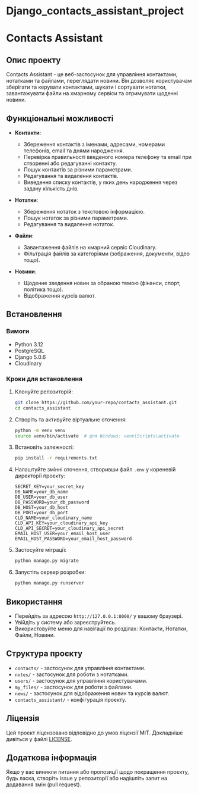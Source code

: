 # Django_contacts_assistant_project
# Contacts Assistant

## Опис проекту

Contacts Assistant - це веб-застосунок для управління контактами, нотатками та файлами, переглядати новини. 
Він дозволяє користувачам зберігати та керувати контактами, шукати і сортувати нотатки, завантажувати файли на хмарному
сервіси та отримувати щоденні новини.

## Функціональні можливості

- **Контакти**:
  - Збереження контактів з іменами, адресами, номерами телефонів, email та днями народження.
  - Перевірка правильності введеного номера телефону та email при створенні або редагуванні контакту.
  - Пошук контактів за різними параметрами.
  - Редагування та видалення контактів.
  - Виведення списку контактів, у яких день народження через задану кількість днів.

- **Нотатки**:
  - Збереження нотаток з текстовою інформацією.
  - Пошук нотаток за різними параметрами.
  - Редагування та видалення нотаток.

- **Файли**:
  - Завантаження файлів на хмарний сервіс Cloudinary.
  - Фільтрація файлів за категоріями (зображення, документи, відео тощо).

- **Новини**:
  - Щоденне зведення новин за обраною темою (фінанси, спорт, політика тощо).
  - Відображення курсів валют.

## Встановлення

### Вимоги

- Python 3.12
- PostgreSQL
- Django 5.0.6
- Cloudinary

### Кроки для встановлення

1. Клонуйте репозиторій:
    ```bash
    git clone https://github.com/your-repo/contacts_assistant.git
    cd contacts_assistant
    ```

2. Створіть та активуйте віртуальне оточення:
    ```bash
    python -m venv venv
    source venv/bin/activate  # для Windows: venv\Scripts\activate
    ```

3. Встановіть залежності:
    ```bash
    pip install -r requirements.txt
    ```

4. Налаштуйте змінні оточення, створивши файл `.env` у кореневій директорії проєкту:
    ```plaintext
    SECRET_KEY=your_secret_key
    DB_NAME=your_db_name
    DB_USER=your_db_user
    DB_PASSWORD=your_db_password
    DB_HOST=your_db_host
    DB_PORT=your_db_port
    CLD_NAME=your_cloudinary_name
    CLD_API_KEY=your_cloudinary_api_key
    CLD_API_SECRET=your_cloudinary_api_secret
    EMAIL_HOST_USER=your_email_host_user
    EMAIL_HOST_PASSWORD=your_email_host_password
    ```

5. Застосуйте міграції:
    ```bash
    python manage.py migrate
    ```

6. Запустіть сервер розробки:
    ```bash
    python manage.py runserver
    ```

## Використання

- Перейдіть за адресою `http://127.0.0.1:8000/` у вашому браузері.
- Увійдіть у систему або зареєструйтесь.
- Використовуйте меню для навігації по розділах: Контакти, Нотатки, Файли, Новини.

## Структура проєкту

- `contacts/` - застосунок для управління контактами.
- `notes/` - застосунок для роботи з нотатками.
- `users/` - застосунок для управління користувачами.
- `my_files/` - застосунок для роботи з файлами.
- `news/` - застосунок для відображення новин та курсів валют.
- `contacts_assistant/` - конфігурація проєкту.


## Ліцензія

Цей проєкт ліцензовано відповідно до умов ліцензії MIT. Докладніше дивіться у файлі [LICENSE](LICENSE).

## Додаткова інформація

Якщо у вас виникли питання або пропозиції щодо покращення проєкту, будь ласка, створіть issue у репозиторії або надішліть запит на додавання змін (pull request).
